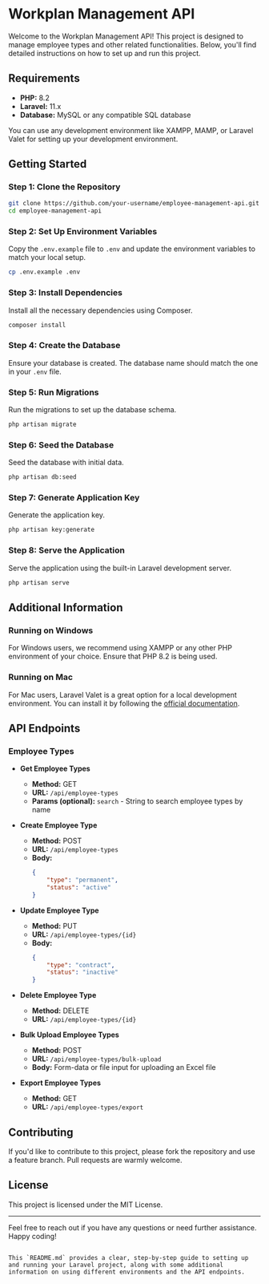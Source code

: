 # Workplan Management API

Welcome to the Workplan Management API! This project is designed to manage employee types and other related functionalities. Below, you'll find detailed instructions on how to set up and run this project.

## Requirements

-   **PHP:** 8.2
-   **Laravel:** 11.x
-   **Database:** MySQL or any compatible SQL database

You can use any development environment like XAMPP, MAMP, or Laravel Valet for setting up your development environment.

## Getting Started

### Step 1: Clone the Repository

```bash
git clone https://github.com/your-username/employee-management-api.git
cd employee-management-api
```

### Step 2: Set Up Environment Variables

Copy the `.env.example` file to `.env` and update the environment variables to match your local setup.

```bash
cp .env.example .env
```

### Step 3: Install Dependencies

Install all the necessary dependencies using Composer.

```bash
composer install
```

### Step 4: Create the Database

Ensure your database is created. The database name should match the one in your `.env` file.

### Step 5: Run Migrations

Run the migrations to set up the database schema.

```bash
php artisan migrate
```

### Step 6: Seed the Database

Seed the database with initial data.

```bash
php artisan db:seed
```

### Step 7: Generate Application Key

Generate the application key.

```bash
php artisan key:generate
```

### Step 8: Serve the Application

Serve the application using the built-in Laravel development server.

```bash
php artisan serve
```

## Additional Information

### Running on Windows

For Windows users, we recommend using XAMPP or any other PHP environment of your choice. Ensure that PHP 8.2 is being used.

### Running on Mac

For Mac users, Laravel Valet is a great option for a local development environment. You can install it by following the [official documentation](https://laravel.com/docs/11.x/valet).

## API Endpoints

### Employee Types

-   **Get Employee Types**

    -   **Method:** GET
    -   **URL:** `/api/employee-types`
    -   **Params (optional):** `search` - String to search employee types by name

-   **Create Employee Type**

    -   **Method:** POST
    -   **URL:** `/api/employee-types`
    -   **Body:**
        ```json
        {
            "type": "permanent",
            "status": "active"
        }
        ```

-   **Update Employee Type**

    -   **Method:** PUT
    -   **URL:** `/api/employee-types/{id}`
    -   **Body:**
        ```json
        {
            "type": "contract",
            "status": "inactive"
        }
        ```

-   **Delete Employee Type**

    -   **Method:** DELETE
    -   **URL:** `/api/employee-types/{id}`

-   **Bulk Upload Employee Types**

    -   **Method:** POST
    -   **URL:** `/api/employee-types/bulk-upload`
    -   **Body:** Form-data or file input for uploading an Excel file

-   **Export Employee Types**
    -   **Method:** GET
    -   **URL:** `/api/employee-types/export`

## Contributing

If you'd like to contribute to this project, please fork the repository and use a feature branch. Pull requests are warmly welcome.

## License

This project is licensed under the MIT License.

---

Feel free to reach out if you have any questions or need further assistance. Happy coding!

```

This `README.md` provides a clear, step-by-step guide to setting up and running your Laravel project, along with some additional information on using different environments and the API endpoints.
```
